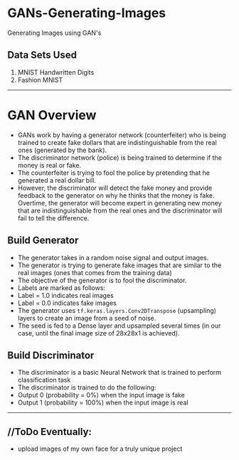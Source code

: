 # GANs-Generating-Images
Generating Images using GAN's

## Data Sets Used
 1. MNIST Handwritten Digits
 2. Fashion MNIST
 
---

# GAN Overview
 - GANs work by having a generator network (counterfeiter) who is being trained to create fake dollars that are indistinguishable from the real ones (generated by the bank).
 - The discriminator network (police) is being trained to determine if the money is real or fake.
 - The counterfeiter is trying to fool the police by pretending that he generated a real dollar bill.
 - However, the discriminator will detect the fake money and provide feedback to the generator on why he thinks that the money is fake. Overtime, the generator will become expert in generating new money that are indistinguishable from the real ones and the discriminator will fail to tell the difference.

## Build Generator
 - The generator takes in a random noise signal and output images.
 - The generator is trying to generate fake images that are similar to the real images (ones that comes from the training data)
 - The objective of the generator is to fool the discriminator.
 - Labels are marked as follows:
  - Label = 1.0 indicates real images
  - Label = 0.0 indicates fake images
 - The generator uses `tf.keras.layers.Conv2DTranspose` (upsampling) layers to create an image from a seed of noise.
 - The seed is fed to a Dense layer and upsampled several times (in our case, until the final image size of 28x28x1 is achieved).

## Build Discriminator
 - The discriminator is a basic Neural Network that is trained to perform classification task
 - The discriminator is trained to do the following:
  - Output 0 (probability = 0%) when the input image is fake
  - Output 1 (probability = 100%) when the input image is real

---

## //ToDo Eventually:
 - upload images of my own face for a truly unique project
